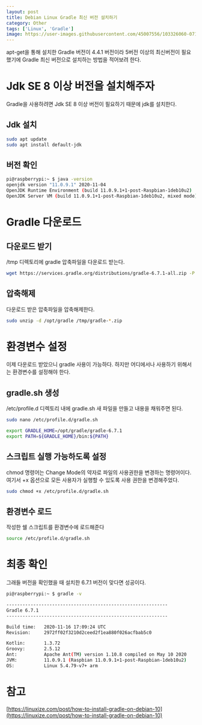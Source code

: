 ```yaml
---
layout: post
title: Debian Linux Gradle 최신 버전 설치하기
category: Other
tags: ['Linux', 'Gradle']
image: https://user-images.githubusercontent.com/45007556/103326060-071db480-4a92-11eb-8f14-b63d669bfb96.png
---
```

apt-get을 통해 설치한 Gradle 버전이 4.4.1 버전이라 5버전 이상의 최신버전이 필요했기에 Gradle 최신 버전으로 설치하는 방법을 적어보려 한다.

# Jdk SE 8 이상 버전을 설치해주자
Gradle을 사용하려면 Jdk SE 8 이상 버전이 필요하기 때문에 jdk를 설치한다. 
## Jdk 설치
```bash
sudo apt update
sudo apt install default-jdk
```
## 버전 확인
```bash
pi@raspberrypi:~ $ java -version
openjdk version "11.0.9.1" 2020-11-04
OpenJDK Runtime Environment (build 11.0.9.1+1-post-Raspbian-1deb10u2)
OpenJDK Server VM (build 11.0.9.1+1-post-Raspbian-1deb10u2, mixed mode)
```

# Gradle 다운로드
## 다운로드 받기
/tmp 디렉토리에 gradle 압축파일을 다운로드 받는다.
```bash
wget https://services.gradle.org/distributions/gradle-6.7.1-all.zip -P /tmp
```
## 압축해제
다운로드 받은 압축파일을 압축해제한다.
```bash
sudo unzip -d /opt/gradle /tmp/gradle-*.zip
```
# 환경변수 설정
이제 다운로드 받았으니 gradle 사용이 가능하다. 하지만 어디에서나 사용하기 위해서는 환경변수를 설정해야 한다.

## gradle.sh 생성
/etc/profile.d 디렉토리 내에 gradle.sh 새 파일을 만들고 내용을 채워주면 된다.
```bash
sudo nano /etc/profile.d/gradle.sh
```
```sh
export GRADLE_HOME=/opt/gradle/gradle-6.7.1
export PATH=${GRADLE_HOME}/bin:${PATH}
```
## 스크립트 실행 가능하도록 설정
chmod 명령어는 Change Mode의 약자로 파일의 사용권한을 변경하는 명령어이다. 여기서 +x 옵션으로 모든 사용자가 실행할 수 있도록 사용 권한을 변경해주었다.
```bash
sudo chmod +x /etc/profile.d/gradle.sh
```
## 환경변수 로드
작성한 쉘 스크립트를 환경변수에 로드해준다
```bash
source /etc/profile.d/gradle.sh
```

# 최종 확인
그래들 버전을 확인했을 때 설치한 6.7.1 버전이 맞다면 성공이다.
```bash
pi@raspberrypi:~ $ gradle -v

------------------------------------------------------------
Gradle 6.7.1
------------------------------------------------------------

Build time:   2020-11-16 17:09:24 UTC
Revision:     2972ff02f3210d2ceed2f1ea880f026acfbab5c0

Kotlin:       1.3.72
Groovy:       2.5.12
Ant:          Apache Ant(TM) version 1.10.8 compiled on May 10 2020
JVM:          11.0.9.1 (Raspbian 11.0.9.1+1-post-Raspbian-1deb10u2)
OS:           Linux 5.4.79-v7+ arm
```
# 참고
[https://linuxize.com/post/how-to-install-gradle-on-debian-10](https://linuxize.com/post/how-to-install-gradle-on-debian-10)